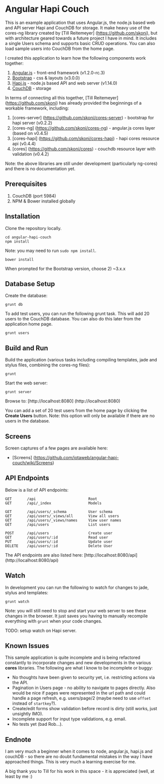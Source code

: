 # Angular Hapi Couch

This is an example application that uses Angular.js, the node.js based web and API server Hapi and CouchDB for storage. It make heavy use of the cores-ng library created by [Till Reitemeyer] (https://github.com/skoni), but with architecture geared towards a future project I have in mind. It includes a single Users schema and supports basic CRUD operations. You can also load sample users into CouchDB from the home page.

I created this application to learn how the following components work together:

1. [Angular.js](http://angularjs.org/) - front-end framework (v1.2.0-rc.3)
2. [Bootstrap](http://getbootstrap.com/) - css & layouts (v3.0.0)
3. [Hapi.js](http://spumko.github.io/) - node.js based API and web server (v1.14.0)
4. [CouchDB](http://couchdb.apache.org/) - storage 


In terms of connecting all this together, [Till Reitemeyer] (https://github.com/skoni) has already provided the beginnings of a workable framework, including:

1. [cores-server] (https://github.com/skoni/cores-server) - bootstrap for hapi server (v0.2.2)
2. [cores-ng] (https://github.com/skoni/cores-ng) - angular.js cores layer (based on v0.4.5)
3. [cores-hapi] (https://github.com/skoni/cores-hapi) - hapi cores resource api (v0.4.4)
4. [cores] (https://github.com/skoni/cores) - couchdb resource layer with validation (v0.4.2)

Note: the above libraries are still under development (particularly ng-cores) and there is no documentation yet.

## Prerequisites

1. CouchDB (port 5984)
2. NPM & Bower installed globally

## Installation

Clone the repository locally.

```
cd angular-hapi-couch
npm install
```
Note: you may need to run `sudo npm install`.

```
bower install
```

When prompted for the Bootstrap version, choose 2) ~3.x.x

## Database Setup

Create the database:

```
grunt db
```

To add test users, you can run the following grunt task. This will add 20 users to the CouchDB database. You can also do this later from the application home page.

```
grunt users
```

## Build and Run

Build the application (various tasks including compiling templates, jade and stylus files, combining the cores-ng files):

```
grunt
```
Start the web server:

```
grunt server
```

Browse to: [http://localhost:8080] (http://localhost:8080)

You can add a set of 20 test users from the home page by clicking the **Create Users** button. Note: this option will only be available if there are no users in the database.

## Screens

Screen captures of a few pages are available here:

 - [Screens] (https://github.com/iotaweb/angular-hapi-couch/wiki/Screens)

## API Endpoints


Below is a list of API endpoints:
```
GET       /api                        Root
GET       /api/_index                 Models
     
GET       /api/users/_schema          User schema
GET       /api/users/_views/all       View all users
GET       /api/users/_views/names     View user names
GET       /api/users                  List users
     
POST      /api/users                  Create user
GET       /api/users/:id              Read user
PUT       /api/users/:id              Update user
DELETE    /api/users/:id              Delete User
```
The API endpoints are also listed here: [http://localhost:8080/api] (http://localhost:8080/api)
## Watch

In development you can run the following to watch for changes to jade, stylus and templates:

```
grunt watch
```

Note: you will still need to stop and start your web server to see these changes in the browser. It just saves you having to manually recompile everything with `grunt` when your code changes.

TODO: setup watch on Hapi server.

## Known Issues

This sample application is quite incomplete and is being refactored constantly to incorporate changes and new developments in the various **cores** libraries. The following are what I know to be incomplete or buggy:

 - No thoughts have been given to security yet, i.e. restricting actions via the API.
 - Pagination in Users page - no ability to navigate to pages directly. Also would be nice if pages were represented in the url path and could handle a page refresh, e.g. users/page/2 (maybe need to use `offset` instead of `startkey`?).
 - Create/edit forms show validation before record is dirty (still works, just unsightly IMO).
 - Incomplete support for input type validations, e.g. email.
 - No tests yet (bad Rob...).
 
## Endnote

I am very much a beginner when it comes to node, angular.js, hapi.js and couchDB - so there are no doubt fundamental mistakes in the way I have approached things. This is very much a learning exercise for me.

A big thank you to Till for his work in this space - it is appreciated (well, at least by me :)